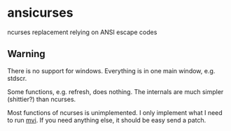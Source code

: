 ansicurses
==========
ncurses replacement relying on ANSI escape codes

Warning
-------
There is no support for windows.
Everything is in one main window, e.g. stdscr.

Some functions, e.g. refresh, does nothing.
The internals are much simpler (shittier?) than ncurses.

Most functions of ncurses is unimplemented.
I only implement what I need to run
[mvi](https://github.com/byllgrim/mvi).
If you need anything else, it should be easy send a patch.
